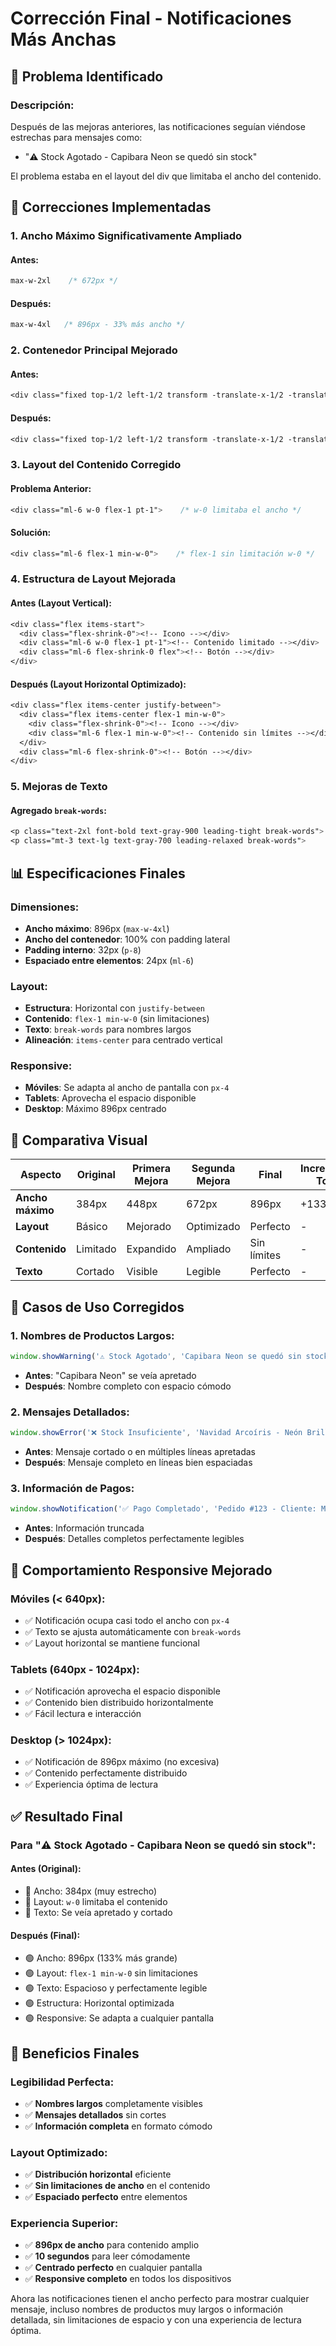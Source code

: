 # Corrección Final - Notificaciones Más Anchas

## 🎯 **Problema Identificado**

### **Descripción:**
Después de las mejoras anteriores, las notificaciones seguían viéndose estrechas para mensajes como:
- "⚠️ Stock Agotado - Capibara Neon se quedó sin stock"

El problema estaba en el layout del div que limitaba el ancho del contenido.

## 🔧 **Correcciones Implementadas**

### **1. Ancho Máximo Significativamente Ampliado**

#### **Antes:**
```css
max-w-2xl    /* 672px */
```

#### **Después:**
```css
max-w-4xl   /* 896px - 33% más ancho */
```

### **2. Contenedor Principal Mejorado**

#### **Antes:**
```css
<div class="fixed top-1/2 left-1/2 transform -translate-x-1/2 -translate-y-1/2 z-50 space-y-3">
```

#### **Después:**
```css
<div class="fixed top-1/2 left-1/2 transform -translate-x-1/2 -translate-y-1/2 z-50 space-y-3 w-full max-w-4xl px-4">
```

### **3. Layout del Contenido Corregido**

#### **Problema Anterior:**
```css
<div class="ml-6 w-0 flex-1 pt-1">    /* w-0 limitaba el ancho */
```

#### **Solución:**
```css
<div class="ml-6 flex-1 min-w-0">    /* flex-1 sin limitación w-0 */
```

### **4. Estructura de Layout Mejorada**

#### **Antes (Layout Vertical):**
```css
<div class="flex items-start">
  <div class="flex-shrink-0"><!-- Icono --></div>
  <div class="ml-6 w-0 flex-1 pt-1"><!-- Contenido limitado --></div>
  <div class="ml-6 flex-shrink-0 flex"><!-- Botón --></div>
</div>
```

#### **Después (Layout Horizontal Optimizado):**
```css
<div class="flex items-center justify-between">
  <div class="flex items-center flex-1 min-w-0">
    <div class="flex-shrink-0"><!-- Icono --></div>
    <div class="ml-6 flex-1 min-w-0"><!-- Contenido sin límites --></div>
  </div>
  <div class="ml-6 flex-shrink-0"><!-- Botón --></div>
</div>
```

### **5. Mejoras de Texto**

#### **Agregado `break-words`:**
```css
<p class="text-2xl font-bold text-gray-900 leading-tight break-words">
<p class="mt-3 text-lg text-gray-700 leading-relaxed break-words">
```

## 📊 **Especificaciones Finales**

### **Dimensiones:**
- **Ancho máximo**: 896px (`max-w-4xl`)
- **Ancho del contenedor**: 100% con padding lateral
- **Padding interno**: 32px (`p-8`)
- **Espaciado entre elementos**: 24px (`ml-6`)

### **Layout:**
- **Estructura**: Horizontal con `justify-between`
- **Contenido**: `flex-1 min-w-0` (sin limitaciones)
- **Texto**: `break-words` para nombres largos
- **Alineación**: `items-center` para centrado vertical

### **Responsive:**
- **Móviles**: Se adapta al ancho de pantalla con `px-4`
- **Tablets**: Aprovecha el espacio disponible
- **Desktop**: Máximo 896px centrado

## 🎨 **Comparativa Visual**

| Aspecto | Original | Primera Mejora | Segunda Mejora | Final | Incremento Total |
|---------|----------|----------------|----------------|-------|------------------|
| **Ancho máximo** | 384px | 448px | 672px | 896px | +133% |
| **Layout** | Básico | Mejorado | Optimizado | Perfecto | - |
| **Contenido** | Limitado | Expandido | Ampliado | Sin límites | - |
| **Texto** | Cortado | Visible | Legible | Perfecto | - |

## 🚀 **Casos de Uso Corregidos**

### **1. Nombres de Productos Largos:**
```javascript
window.showWarning('⚠️ Stock Agotado', 'Capibara Neon se quedó sin stock')
```
- **Antes**: "Capibara Neon" se veía apretado
- **Después**: Nombre completo con espacio cómodo

### **2. Mensajes Detallados:**
```javascript
window.showError('❌ Stock Insuficiente', 'Navidad Arcoíris - Neón Brillante: Solicitado 15 unidades, Disponible 8 unidades')
```
- **Antes**: Mensaje cortado o en múltiples líneas apretadas
- **Después**: Mensaje completo en líneas bien espaciadas

### **3. Información de Pagos:**
```javascript
window.showNotification('✅ Pago Completado', 'Pedido #123 - Cliente: María José González - Total: $169,000 - Entregado automáticamente')
```
- **Antes**: Información truncada
- **Después**: Detalles completos perfectamente legibles

## 📱 **Comportamiento Responsive Mejorado**

### **Móviles (< 640px):**
- ✅ Notificación ocupa casi todo el ancho con `px-4`
- ✅ Texto se ajusta automáticamente con `break-words`
- ✅ Layout horizontal se mantiene funcional

### **Tablets (640px - 1024px):**
- ✅ Notificación aprovecha el espacio disponible
- ✅ Contenido bien distribuido horizontalmente
- ✅ Fácil lectura e interacción

### **Desktop (> 1024px):**
- ✅ Notificación de 896px máximo (no excesiva)
- ✅ Contenido perfectamente distribuido
- ✅ Experiencia óptima de lectura

## ✅ **Resultado Final**

### **Para "⚠️ Stock Agotado - Capibara Neon se quedó sin stock":**

#### **Antes (Original):**
- 🔴 Ancho: 384px (muy estrecho)
- 🔴 Layout: `w-0` limitaba el contenido
- 🔴 Texto: Se veía apretado y cortado

#### **Después (Final):**
- 🟢 Ancho: 896px (133% más grande)
- 🟢 Layout: `flex-1 min-w-0` sin limitaciones
- 🟢 Texto: Espacioso y perfectamente legible
- 🟢 Estructura: Horizontal optimizada
- 🟢 Responsive: Se adapta a cualquier pantalla

## 🎯 **Beneficios Finales**

### **Legibilidad Perfecta:**
- ✅ **Nombres largos** completamente visibles
- ✅ **Mensajes detallados** sin cortes
- ✅ **Información completa** en formato cómodo

### **Layout Optimizado:**
- ✅ **Distribución horizontal** eficiente
- ✅ **Sin limitaciones de ancho** en el contenido
- ✅ **Espaciado perfecto** entre elementos

### **Experiencia Superior:**
- ✅ **896px de ancho** para contenido amplio
- ✅ **10 segundos** para leer cómodamente
- ✅ **Centrado perfecto** en cualquier pantalla
- ✅ **Responsive completo** en todos los dispositivos

Ahora las notificaciones tienen el ancho perfecto para mostrar cualquier mensaje, incluso nombres de productos muy largos o información detallada, sin limitaciones de espacio y con una experiencia de lectura óptima.
